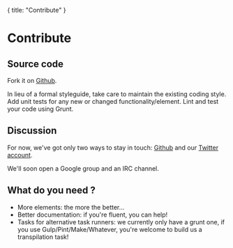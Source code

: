 {
  title: "Contribute"
}

# Contribute

## Source code
Fork it on [Github](https://github.com/bosonic).

In lieu of a formal styleguide, take care to maintain the existing coding style. Add unit tests for any new or changed functionality/element. Lint and test your code using Grunt.

## Discussion
For now, we've got only two ways to stay in touch: [Github](https://github.com/bosonic) and our [Twitter account](https://twitter.com/bosonic_project).

We'll soon open a Google group and an IRC channel.

## What do you need ?

- More elements: the more the better...
- Better documentation: if you're fluent, you can help!
- Tasks for alternative task runners: we currently only have a grunt one, if you use Gulp/Pint/Make/Whatever, you're welcome to build us a transpilation task!